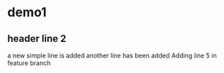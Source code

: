 # demo1
## header line 2
a new simple line is added 
another line has been added 
Adding line 5 in feature branch 